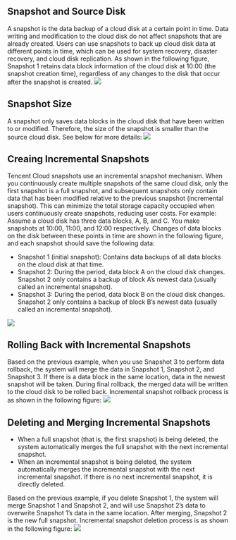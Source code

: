 ## Snapshot and Source Disk
A snapshot is the data backup of a cloud disk at a certain point in time. Data writing and modification to the cloud disk do not affect snapshots that are already created. Users can use snapshots to back up cloud disk data at different points in time, which can be used for system recovery, disaster recovery, and cloud disk replication.
As shown in the following figure, Snapshot 1 retains data block information of the cloud disk at 10:00 (the snapshot creation time), regardless of any changes to the disk that occur after the snapshot is created.
![](https://main.qcloudimg.com/raw/61a22a0a479528cfac57042ea3ebc967.png)

## Snapshot Size
A snapshot only saves data blocks in the cloud disk that have been written to or modified. Therefore, the size of the snapshot is smaller than the source cloud disk.
See below for more details:
![](https://main.qcloudimg.com/raw/8d6315f9b4136f8ba2162ab8988ec192.png)

## Creaing Incremental Snapshots 
Tencent Cloud snapshots use an incremental snapshot mechanism. When you continuously create multiple snapshots of the same cloud disk, only the first snapshot is a full snapshot, and subsequent snapshots only contain data that has been modified relative to the previous snapshot (incremental snapshot). This can minimize the total storage capacity occupied when users continuously create snapshots, reducing user costs.
For example: Assume a cloud disk has three data blocks, A, B, and C. You make snapshots at 10:00, 11:00, and 12:00 respectively. Changes of data blocks on the disk between these points in time are shown in the following figure, and each snapshot should save the following data:
- Snapshot 1 (initial snapshot): Contains data backups of all data blocks on the cloud disk at that time.
- Snapshot 2: During the period, data block A on the cloud disk changes. Snapshot 2 only contains a backup of block A’s newest data (usually called an incremental snapshot).
- Snapshot 3: During the period, data block B on the cloud disk changes. Snapshot 2 only contains a backup of block B’s newest data (usually called an incremental snapshot).

![](https://main.qcloudimg.com/raw/e75b405c65eef41634e91231c71d96f4.png)

## Rolling Back with Incremental Snapshots 
Based on the previous example, when you use Snapshot 3 to perform data rollback, the system will merge the data in Snapshot 1, Snapshot 2, and Snapshot 3. If there is a data block in the same location, data in the newest snapshot will be taken. During final rollback, the merged data will be written to the cloud disk to be rolled back.
Incremental snapshot rollback process is as shown in the following figure:
![](https://main.qcloudimg.com/raw/f55ff6e23d37837f29214a1c8e90c496.png)

## Deleting and Merging Incremental Snapshots
- When a full snapshot (that is, the first snapshot) is being deleted, the system automatically merges the full snapshot with the next incremental snapshot.
- When an incremental snapshot is being deleted, the system automatically merges the incremental snapshot with the next incremental snapshot. If there is no next incremental snapshot, it is directly deleted.

Based on the previous example, if you delete Snapshot 1, the system will merge Snapshot 1 and Snapshot 2, and will use Snapshot 2’s data to overwrite Snapshot 1’s data in the same location. After merging, Snapshot 2 is the new full snapshot.
Incremental snapshot deletion process is as shown in the following figure:
![](https://main.qcloudimg.com/raw/b63bde08da15350f104583b34e028189.png)
